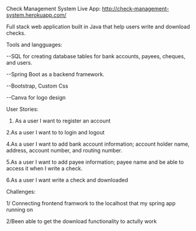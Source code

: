 Check Management System
Live App: http://check-management-system.herokuapp.com/ 

Full stack web application built in Java that help users write and download checks. 

Tools and langguages: 

--SQL for creating database tables for bank accounts, payees, cheques, and users. 

--Spring Boot as a backend framework. 

--Bootstrap, Custom Css 

--Canva for logo design 

User Stories:

1. As a user I want to  register an account

2.As a user I want to to login and logout 

4.As a user I want to add bank account  information; account holder name, address, account number, and routing number. 

5.As a user I want to add payee  information; payee name and be able to access it when I write a check. 

6.As a user I want write a check and downloaded 


Challenges:

1/ Connecting frontend framwork to the localhost that my spring app running on 

2/Been able to get the download functionality to actully work 
